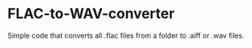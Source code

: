# FLAC-to-WAV-converter
Simple code that converts all .flac files from a folder to .aiff or .wav files.
